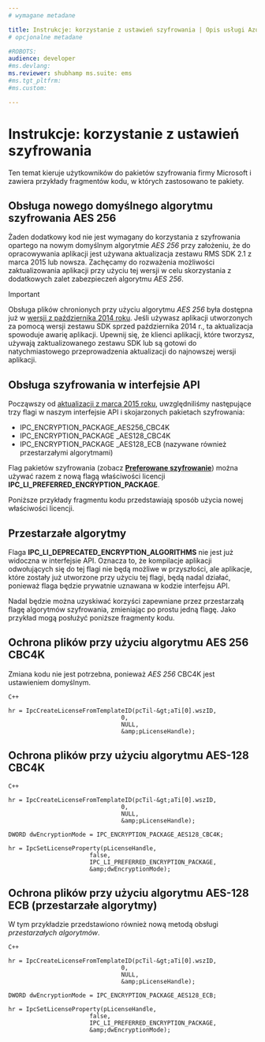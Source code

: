 ```yaml
---
# wymagane metadane

title: Instrukcje: korzystanie z ustawień szyfrowania | Opis usługi Azure RMS: Ten artykuł kieruje użytkowników do pakietów szyfrowania firmy Microsoft keywords: author: bruceperlerms manager: mbaldwin ms.date: 04/28/2016 ms.topic: article ms.prod: azure ms.service: rights-management ms.technology: techgroup-identity ms.assetid: B1D2C227-F43D-4B18-9956-767B35145792
# opcjonalne metadane

#ROBOTS:
audience: developer
#ms.devlang:
ms.reviewer: shubhamp ms.suite: ems
#ms.tgt_pltfrm:
#ms.custom:

---
```


# Instrukcje: korzystanie z ustawień szyfrowania

Ten temat kieruje użytkowników do pakietów szyfrowania firmy Microsoft i zawiera przykłady fragmentów kodu, w których zastosowano te pakiety.

## Obsługa nowego domyślnego algorytmu szyfrowania AES 256

Żaden dodatkowy kod nie jest wymagany do korzystania z szyfrowania opartego na nowym domyślnym algorytmie *AES 256* przy założeniu, że do opracowywania aplikacji jest używana aktualizacja zestawu RMS SDK 2.1 z marca 2015 lub nowsza. Zachęcamy do rozważenia możliwości zaktualizowania aplikacji przy użyciu tej wersji w celu skorzystania z dodatkowych zalet zabezpieczeń algorytmu *AES 256*.

> [!IMPORTANT]
> Obsługa plików chronionych przy użyciu algorytmu *AES 256* była dostępna już w [wersji z października 2014 roku](release-notes-rtm.md). Jeśli używasz aplikacji utworzonych za pomocą wersji zestawu SDK sprzed października 2014 r., ta aktualizacja spowoduje awarię aplikacji. Upewnij się, że klienci aplikacji, które tworzysz, używają zaktualizowanego zestawu SDK lub są gotowi do natychmiastowego przeprowadzenia aktualizacji do najnowszej wersji aplikacji.

 
## Obsługa szyfrowania w interfejsie API

Począwszy od [aktualizacji z marca 2015 roku](release-notes-rtm.md), uwzględniliśmy następujące trzy flagi w naszym interfejsie API i skojarzonych pakietach szyfrowania:

-   IPC\_ENCRYPTION\_PACKAGE\_AES256\_CBC4K
-   IPC\_ENCRYPTION\_PACKAGE \_AES128\_CBC4K
-   IPC\_ENCRYPTION\_PACKAGE \_AES128\_ECB (nazywane również przestarzałymi algorytmami)

Flag pakietów szyfrowania (zobacz [**Preferowane szyfrowanie**](/rights-management/sdk/2.1/api/win/constants#msipc_preferred_encryption)) można używać razem z nową flagą właściwości licencji **IPC\_LI\_PREFERRED\_ENCRYPTION\_PACKAGE**.

Poniższe przykłady fragmentu kodu przedstawiają sposób użycia nowej właściwości licencji.

## Przestarzałe algorytmy

Flaga **IPC\_LI\_DEPRECATED\_ENCRYPTION\_ALGORITHMS** nie jest już widoczna w interfejsie API. Oznacza to, że kompilacje aplikacji odwołujących się do tej flagi nie będą możliwe w przyszłości, ale aplikacje, które zostały już utworzone przy użyciu tej flagi, będą nadal działać, ponieważ flaga będzie prywatnie uznawana w kodzie interfejsu API.

Nadal będzie można uzyskiwać korzyści zapewniane przez przestarzałą flagę algorytmów szyfrowania, zmieniając po prostu jedną flagę. Jako przykład mogą posłużyć poniższe fragmenty kodu.

## Ochrona plików przy użyciu algorytmu AES 256 CBC4K

Zmiana kodu nie jest potrzebna, ponieważ *AES 256* CBC4K jest ustawieniem domyślnym.

    C++

    hr = IpcCreateLicenseFromTemplateID(pcTil-&gt;aTi[0].wszID,
                                    0,
                                    NULL,
                                    &amp;pLicenseHandle);


## Ochrona plików przy użyciu algorytmu AES-128 CBC4K

    C++

    hr = IpcCreateLicenseFromTemplateID(pcTil-&gt;aTi[0].wszID,
                                    0,
                                    NULL,
                                    &amp;pLicenseHandle);

    DWORD dwEncryptionMode = IPC_ENCRYPTION_PACKAGE_AES128_CBC4K;

    hr = IpcSetLicenseProperty(pLicenseHandle,
                           false,
                           IPC_LI_PREFERRED_ENCRYPTION_PACKAGE,
                           &amp;dwEncryptionMode);


## Ochrona plików przy użyciu algorytmu AES-128 ECB (przestarzałe algorytmy)

W tym przykładzie przedstawiono również nową metodą obsługi *przestarzałych algorytmów*.

    C++
    
    hr = IpcCreateLicenseFromTemplateID(pcTil-&gt;aTi[0].wszID,
                                    0,
                                    NULL,
                                    &amp;pLicenseHandle);

    DWORD dwEncryptionMode = IPC_ENCRYPTION_PACKAGE_AES128_ECB;

    hr = IpcSetLicenseProperty(pLicenseHandle,
                           false,
                           IPC_LI_PREFERRED_ENCRYPTION_PACKAGE,
                           &amp;dwEncryptionMode);

 

 


<!--HONumber=Jun16_HO2-->


